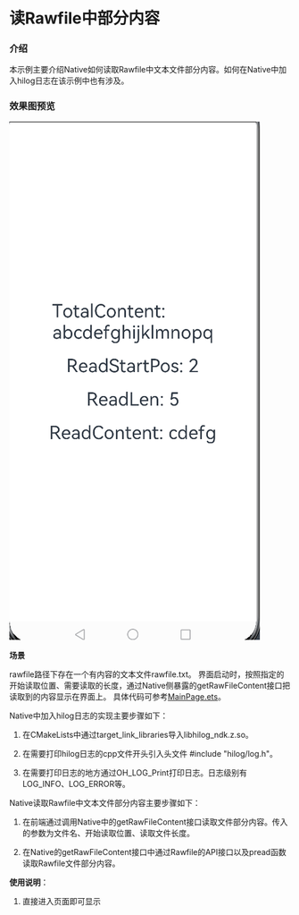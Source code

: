 # 读Rawfile中部分内容

### 介绍

本示例主要介绍Native如何读取Rawfile中文本文件部分内容。如何在Native中加入hilog日志在该示例中也有涉及。

### 效果图预览

![](../../screenshots/device/RawFile.gif)

**场景**

rawfile路径下存在一个有内容的文本文件rawfile.txt。
界面启动时，按照指定的开始读取位置、需要读取的长度，通过Native侧暴露的getRawFileContent接口把读取到的内容显示在界面上。
具体代码可参考[MainPage.ets](./src/main/ets/components/mainpage/MainPage.ets)。

Native中加入hilog日志的实现主要步骤如下：

1. 在CMakeLists中通过target_link_libraries导入libhilog_ndk.z.so。

2. 在需要打印hilog日志的cpp文件开头引入头文件 #include "hilog/log.h"。

3. 在需要打印日志的地方通过OH_LOG_Print打印日志。日志级别有LOG_INFO、LOG_ERROR等。

Native读取Rawfile中文本文件部分内容主要步骤如下：

1. 在前端通过调用Native中的getRawFileContent接口读取文件部分内容。传入的参数为文件名、开始读取位置、读取文件长度。

2. 在Native的getRawFileContent接口中通过Rawfile的API接口以及pread函数读取Rawfile文件部分内容。

**使用说明**：

1. 直接进入页面即可显示